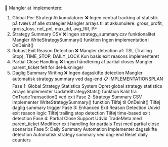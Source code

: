 🔴 Mangler at Implementere:
1. Global Per-Strategi Akkumulatorer ❌
Ingen central tracking af statistik på tværs af alle strategier
Mangler arrays til at akkumulere:  gross_profit,  gross_loss, net_pnl, max_dd, avg_RR, PF
2. Strategy Summary CSV ❌
Ingen strategy_summary.csv funktionalitet
Mangler WriteStrategySummary() funktion
Ingen implementation i OnDeinit()
3. Robust Exit Reason Detection ❌
Mangler detection af: TSL (Trailing Stop), TIME_STOP, DAILY_LOCK
Kun basis exit reasons implementeret
4. Partial Close Handling ❌
Ingen håndtering af partial closes
Mangler parent_ticket felt for del-lukninger
5. Daglig Summary Writing ❌
Ingen dagsskifte detection
Mangler automatisk strategy summary ved dag-end
📋 IMPLEMENTATIONSPLAN
Fase 1: Global Strategy Statistics System
Opret global strategy statistics arrays
Implementer UpdateStrategyStats() funktion
Kald fra OnTradeTransaction() ved exit
Fase 2: Strategy Summary CSV
Implementer WriteStrategySummary() funktion
Tilføj til OnDeinit()
Tilføj daglig summary trigger
Fase 3: Enhanced Exit Reason Detection
Udvid exit reason logic
Tilføj trailing stop detection
Tilføj time-based exit detection
Fase 4: Partial Close Support
Udvid TradeMeta med parent_ticket
Modificer exit handling for partials
Test med partial close scenarios
Fase 5: Daily Summary Automation
Implementer dagsskifte detection
Automatisk strategy summary ved dag-end
Reset daily counters